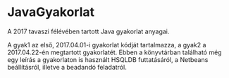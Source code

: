 # JavaGyakorlat
A 2017 tavaszi félévében tartott Java gyakorlat anyagai.

A gyak1 az első, 2017.04.01-i gyakorlat kódját tartalmazza, a gyak2 a 2017.04.22-én megtartott gyakorlatét.
Ebben a könyvtárban található még egy leírás a gyakorlaton is használt HSQLDB futtatásáról, a Netbeans beállításról,
illetve a beadandó feladatról.
